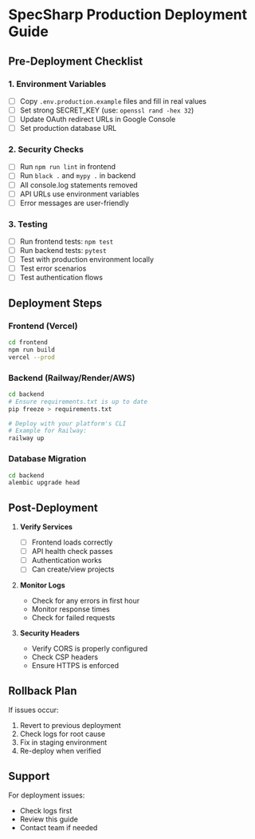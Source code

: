 # SpecSharp Production Deployment Guide

## Pre-Deployment Checklist

### 1. Environment Variables
- [ ] Copy `.env.production.example` files and fill in real values
- [ ] Set strong SECRET_KEY (use: `openssl rand -hex 32`)
- [ ] Update OAuth redirect URLs in Google Console
- [ ] Set production database URL

### 2. Security Checks
- [ ] Run `npm run lint` in frontend
- [ ] Run `black .` and `mypy .` in backend
- [ ] All console.log statements removed
- [ ] API URLs use environment variables
- [ ] Error messages are user-friendly

### 3. Testing
- [ ] Run frontend tests: `npm test`
- [ ] Run backend tests: `pytest`
- [ ] Test with production environment locally
- [ ] Test error scenarios
- [ ] Test authentication flows

## Deployment Steps

### Frontend (Vercel)
```bash
cd frontend
npm run build
vercel --prod
```

### Backend (Railway/Render/AWS)
```bash
cd backend
# Ensure requirements.txt is up to date
pip freeze > requirements.txt

# Deploy with your platform's CLI
# Example for Railway:
railway up
```

### Database Migration
```bash
cd backend
alembic upgrade head
```

## Post-Deployment

1. **Verify Services**
   - [ ] Frontend loads correctly
   - [ ] API health check passes
   - [ ] Authentication works
   - [ ] Can create/view projects

2. **Monitor Logs**
   - Check for any errors in first hour
   - Monitor response times
   - Check for failed requests

3. **Security Headers**
   - Verify CORS is properly configured
   - Check CSP headers
   - Ensure HTTPS is enforced

## Rollback Plan

If issues occur:
1. Revert to previous deployment
2. Check logs for root cause
3. Fix in staging environment
4. Re-deploy when verified

## Support

For deployment issues:
- Check logs first
- Review this guide
- Contact team if needed
